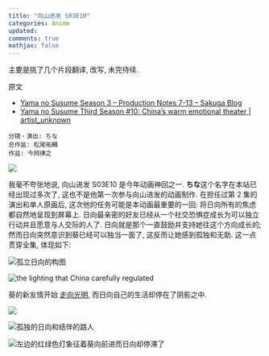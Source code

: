 ```yaml
---
title: "向山进发 S03E10"
categories: Anime
updated:
comments: true
mathjax: false
---
```


主要是挑了几个片段翻译, 改写, 未完待续.

原文
- [Yama no Susume Season 3 – Production Notes 7-13 – Sakuga Blog](https://blog.sakugabooru.com/2018/10/11/yama-no-susume-season-3-production-notes-7-13/)
- [Yama no Susume Third Season #10: China’s warm emotional theater \| artist_unknown](https://artistunknown.info/2019/08/06/yama-no-susume-third-season-10-chinas-warm-emotional-theater/)

<!-- more -->

```
分镜・演出: ちな
总作监: 松尾祐輔
作监: 今岡律之
```


![](https://shiina18.github.io/assets/posts/images/20200719215707108_10138.png)

我毫不夸张地说, 向山进发 S03E10 是今年动画神回之一. **ちな**这个名字在本站已经出现过多次了, 这也不是他第一次参与向山进发的动画制作. 在担任过第 2 集的演出和单人原画后, 这次他的任务可能是本动画最重要的一回: 将日向所有的焦虑都自然地呈现到屏幕上. 日向最亲密的好友已经从一个社交恐惧症成长为可以独立行动并且愿意与人交际的人了. 日向就是那个一直鼓励并支持她往这个方向成长的; 然而日向突然意识到葵已经可以独当一面了, 这反而让她感到孤独和无助. 这一点贯穿全集, 体现如下:

![孤立日向的构图](https://shiina18.github.io/assets/posts/images/20200905130943794_10027.png "孤立日向的构图")

![the lighting that China carefully regulated](https://shiina18.github.io/assets/posts/images/20200905131536836_20061.png "the lighting that China carefully regulated")

葵的新友情开始 [走向光明](https://blog.sakugabooru.com/wp-content/uploads/2018/10/yamalight.mp4), 而日向自己的生活却停在了阴影之中.

![](https://shiina18.github.io/assets/posts/images/20200905131212156_10671.png)

![孤独的日向和结伴的路人](https://shiina18.github.io/assets/posts/images/20200905131256863_7435.png "孤独的日向和结伴的路人")

![左边的红绿色灯象征着葵向前进而日向却停滞了](https://shiina18.github.io/assets/posts/images/20200905131334261_2795.png "左边的红绿色灯象征着葵向前进而日向却停滞了")
